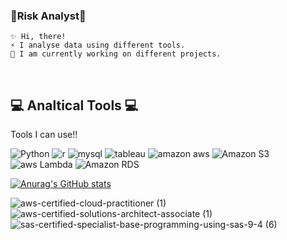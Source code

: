 ### 🌱Risk Analyst🌱
    
    ✨ Hi, there! 
    ⚡ I analyse data using different tools.  
    🤔 I am currently working on different projects.
<br/>


## 💻 Analtical Tools 💻
Tools I can use!! 


<p align="LEFT">
<img alt="Python" src ="https://img.shields.io/badge/Python-3776AB.svg?&style=for-the-badge&logo=Python&logoColor=white"/> 
<img alt="r" src ="https://img.shields.io/badge/r-276DC3.svg?&style=for-the-badge&logo=R&logoColor=white"/> 
<img alt="mysql" src ="https://img.shields.io/badge/mysql-4479A1.svg?&style=for-the-badge&logo=mysql&logoColor=white"/> 
<img alt="tableau" src ="https://img.shields.io/badge/tableau-E97627.svg?&style=for-the-badge&logo=Tableau&logoColor=white"/> 
<img alt="amazon aws" src ="https://img.shields.io/badge/amazon AWS-232F3E.svg?&style=for-the-badge&logo=aws&logoColor=white"/>
<img alt="Amazon S3" src ="https://img.shields.io/badge/Amazon S3-569A31.svg?&style=for-the-badge&logo=amazonaws&logoColor=white"/>
<img alt="aws Lambda" src ="https://img.shields.io/badge/aws Lambda-FF9900.svg?&style=for-the-badge&logo=amazonaws&logoColor=white"/>
<img alt="Amazon RDS" src ="https://img.shields.io/badge/Amazon RDS-527FFF.svg?&style=for-the-badge&logo=amazonaws&logoColor=white"/>
<P>


    
[![Anurag's GitHub stats](https://github-readme-stats.vercel.app/api?username=buz321&count_private=true&theme=dracula&show_icons=true)](https://github.com/anuraghazra/github-readme-stats)
    
![aws-certified-cloud-practitioner (1)](https://user-images.githubusercontent.com/107760647/210660314-e2d29321-0667-4fae-8355-7fc4df31384a.png)
![aws-certified-solutions-architect-associate (1)](https://user-images.githubusercontent.com/107760647/210660321-880ab445-9cf6-46f3-864e-1942bf536d29.png)
![sas-certified-specialist-base-programming-using-sas-9-4 (6)](https://github.com/buz321/buz321/assets/107760647/473721a3-19e1-470a-994b-2d23dc7ab236)

<!--
**buz321/buz321** is a ✨ _special_ ✨ repository because its `README.md` (this file) appears on your GitHub profile.

Here are some ideas to get you started:

- 🔭 I’m currently working on ...
- 🌱 I’m currently learning ...
- 👯 I’m looking to collaborate on ...
- 🤔 I’m looking for help with ...
- 💬 Ask me about ...
- 📫 How to reach me: ...
- 😄 Pronouns: ...
- ⚡ Fun fact: ...
-->
